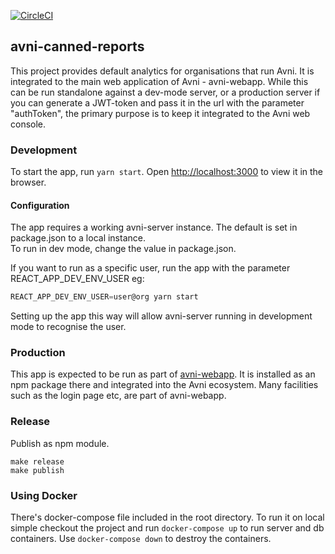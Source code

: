 [![CircleCI](https://circleci.com/gh/avniproject/avni-canned-reports/tree/main.svg?style=svg)](https://circleci.com/gh/avniproject/avni-canned-reports/tree/main)


## avni-canned-reports
This project provides default analytics for organisations that run Avni. It is integrated to the main web application of Avni - avni-webapp. While this can be run standalone against a dev-mode server, or a production server if you can generate a JWT-token and pass it in the url with the parameter "authToken", the primary purpose is to keep it integrated to the Avni web console. 


### Development

To start the app, run  `yarn start`. 
Open [http://localhost:3000](http://localhost:3000) to view it in the browser.

#### Configuration
The app requires a working avni-server instance. The default is set in package.json to a local instance.\
 To run in dev mode, change the value in package.json. 
 
If you want to run as a specific user, run the app with the parameter REACT_APP_DEV_ENV_USER
eg: 
```javascript
REACT_APP_DEV_ENV_USER=user@org yarn start
```

Setting up the app this way will allow avni-server running in development mode to recognise the user.

### Production
This app is expected to be run as part of [avni-webapp](https://github.com/avniproject/avni-webapp/). It is installed as an npm package there and integrated into the Avni ecosystem. Many facilities such as the login page etc, are part of avni-webapp. 

### Release
Publish as npm module. 
```shell script
make release
make publish
```

### Using Docker
There's docker-compose file included in the root directory. To run it on local simple checkout the project and run `docker-compose up` to run server and db containers.
Use `docker-compose down` to destroy the containers.
